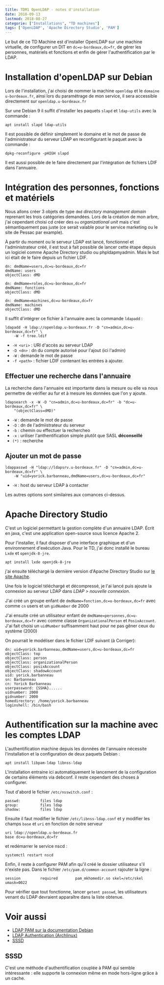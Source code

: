 ```yaml
---
title: TDM1 OpenLDAP - notes d'installation
date: 2018-09-13
lastmod: 2018-08-27
categorie: ["Installations", "TD machines"]
tags: ['OpenLDAP', 'Apache Directory Studio', 'PAM']
---
```


Le but de ce TD Machine est d'installer OpenLDAP sur une machine virtuelle, de
configurer un DIT en `dc=u-bordeaux,dc=fr`, de gérer les personnes, matériels et
fonctions et enfin de gérer l'authentification par le LDAP.

# Installation  d'openLDAP sur Debian

Lors de l'installation, j'ai choisi de nommer la machine `openldap` et le
`domaine u-bordeaux.fr`, ainsi lors du paramétrage de mon service, il sera
accessible directement sur `openldap.u-bordeaux.fr`

Sur une Debian 9 il suffit d'installer les paquets `slapd` et `ldap-utils` avec
la commande :

```shell
apt install slapd ldap-utils
```

Il est possible de définir simplement le domaine et le mot de passe de
l'administrateur du serveur LDAP en reconfigurant le paquet avec la commande :

```shell
dpkg-reconfigure -pHIGH slapd
```

Il est aussi possible de le faire directement par l'intégration de fichiers LDIF
dans l'annuaire.

# Intégration des personnes, fonctions et matériels

Nous allons créer 3 objets de type `dmd` *directory management domain* reprenant
les trois catégories demandées. Lors de la création de mon arbre, j'ai cependant
choisi cd créer des `ou` *organizational unit* mais c'est sémantiquement pas
juste (ce serait valable pour le service marketing ou le site de Pessac par
example).

À partir du moment ou le serveur LDAP est lancé, fonctionnel et l'administrateur
créé, il est tout à fait possible de lancer cette étape depuis un logiciel comme
Apache Directory studio ou phpldapmyadmin. Mais le but ici était de le faire
depuis un fichier LDIF.

```LDIF
dn: dmdName=users,dc=u-bordeaux,dc=fr
dmdName: users
objectClass: dMD

dn: dmdName=roles,dc=u-bordeaux,dc=fr
dmdName: fonctions
objectClass: dMD

dn: dmdName=machines,dc=u-bordeaux,dc=fr
dmdName: machines
objectClass: dMD
```

Il suffit d'intégrer ce fichier à l'annuaire avec la commande `ldapadd` :

```shell
ldapadd -H ldap://openldap.u-bordeaux.fr -D "cn=admin,dc=u-bordeaux,dc=fr" \
    -W -f tree.ldif
```

 - `-H <uri>` : URI d'accès au serveur LDAP
 - `-D <dn>` : dn du compte autorisé pour l'ajout (ici l'admin) 
 - `-W` : demande le mot de passe
 - `-f <path>` : fichier LDIF contenant les entrées à ajouter.

## Effectuer une recherche dans l'annuaire

La recherche dans l'annuaire est importante dans la mesure ou elle va nous
permettre de vérifier au fur et à mesure les données que l'on y ajoute.

```shell
ldapsearch -x -W -D "cn=admin,dc=u-bordeaux,dc=fr" -b "dc=u-bordeaux,dc=fr" \
    "(objectClass=dMD)"
```
  - `-W` : demande le mot de passe
  - `-D` : dn de l'admiistrateur du serveur
  - `-b` : chemin ou effectuer la rechercheo
  - `-x` : uriliser l'anthentification simple plutôt que SASL **déconseillé**
  - `(*)` : recherche

## Ajouter un mot de passe 

```shell
ldappasswd -H "ldap://ldapsrv.u-bordeaux.fr" -D "cn=admin,dc=u-bordeaux,dc=fr" \
    -W "uid=yorick.barbanneau,dmdName=users,dc=u-bordeaux,dc=fr"
```

  - `-H` : host du serveur LDAP à contacter

Les autres options sont similaires aux comances ci-dessus.

# Apache Directory Studio

C'est un logiciel permettant la gestion complète d'un annuaire LDAP. Écrit en
java, c'est une application open-source sous licence Apache 2.

Pour l'installer, il faut disposer d'une interface graphique et d'un
environnement d'exécution Java. Pour le TD, j'ai donc installé le bureau `Lxde` et
`openjdk-8-jre`.

```shell
apt install lxde openjdk-8-jre
```

j'ai ensuite téléchargé la dernière version d'Apache Directory Studio sur [le
site Apache](https://directory.apache.org/studio/download/download-linux.html).

Une fois le logiciel téléchargé et décompressé, je l'ai lancé puis ajoute la
connexion au serveur LDAP dans *LDAP > nouvelle connexion*.

J'ai créé un groupe enfant de `dmdName=fonction,dc=u-bordeaux,dc=fr` avec comme `cn`
users et un `gidNumber` de 2000

J'ai ensuite créé un utilisateur enfant de `dmdName=personnes,dc=u-bordeaux,dc=fr`
avec comme classe `OrganizationalPerson` et `PosixAccount`. J'ai fait choisi
un `uidMumber` suffisamment haut pour ne pas gêner ceux du système (2000)

On pourrait le modéliser dans le fichier LDIF suivant (à Corriger):

```LDIF
dn: uid=yorick.barbanneau,dmdName=users,dc=u-bordeaux,dc=fr
objectClass: top
objectClass: person
objectClass: organizationalPerson
objectClass: posixAccount
objectClass: shadowAccount
uid: yorick.barbanneau
sn: Barbanneau
cn: Yorick Barbanneau
userpassword: {SSHA}......
uidnumber: 2000
gidnumber: 2000
homedirectory: /home/yorick.barbanneau
loginshell: /bin/bash
```

# Authentification sur la machine avec les comptes LDAP

L'authentification machine depuis les données de l'annuaire nécessite
l'installation et la configuration de deux paquets Debian :

```shell
apt install libpam-ldap libnss-ldap
```

L'installation entraine ici automatiquement le lancement de la configuration de
certains éléments via debconf. il reste cependant des choses à configurer. 

Tout d'abord le fichier `/etc/nsswitch.conf` :

```
passwd:         files ldap
group:          files ldap
shadow:         files ldap
```

Ensuite il faut modifier le fichier `/etc/libnss-ldap.conf` et y modifier les champs
`base` et `uri` en fonction de notre serveur

```
uri ldap://openldap.u-bordeaux.fr
base dc=u-bordeaux,dc=fr
```

et redémarrer le service nscd :

```shell
systemctl restart nscd
```
Enfin, il reste à configurer PAM afin qu'il créé le dossier utilisateur s'il
n'existe pas. Dans le fichier `/etc/pam.d/common-account` rajouter la ligne : 

```
session         required        pam_mkhomedir.so skel=/etc/skel umask=0022
```

Pour vérifier que tout fonctionne, lancer `getent passwd`, les utilisateurs
venant du LDAP devraient apparaître dans la liste obtenue.

# Voir aussi

 - [LDAP PAM sur la documentation Debian](https://wiki.debian.org/LDAP/PAM)
 - [LDAP Authentication (Archlinux)](https://wiki.archlinux.org/index.php/LDAP_authentication)
 - [SSSD](https://docs.pagure.org/SSSD.sssd/)

## SSSD

C'est une méthode d'authentification couplée à PAM qui semble intéressante : elle
supporte la connexion même en mode hors-ligne grâce à un cache.
